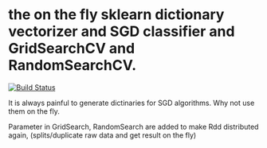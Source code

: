 # the on the fly sklearn dictionary vectorizer and SGD classifier and GridSearchCV and RandomSearchCV.

[![Build Status](https://travis-ci.org/yupbank/on_the_fly.svg?branch=master)](https://travis-ci.org/yupbank/on_the_fly)

It is always painful to generate dictinaries for SGD algorithms. Why not use them on the fly.

Parameter in GridSearch, RandomSearch are added to make Rdd distributed again, (splits/duplicate raw data and get result on the fly)


